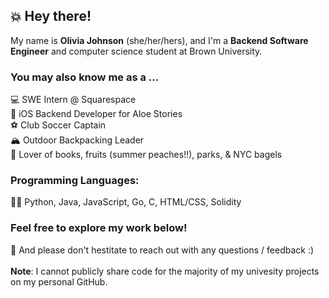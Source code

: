 ## 💥 Hey there!

My name is **Olivia Johnson** (she/her/hers), and I'm a **Backend Software Engineer** and computer science student at Brown University.

### You may also know me as a ...
💻 SWE Intern @ Squarespace <br/>
📲 iOS Backend Developer for Aloe Stories <br/>
⚽ Club Soccer Captain <br/>
🏔 Outdoor Backpacking Leader <br/>
🥰 Lover of books, fruits (summer peaches!!), parks, & NYC bagels <br/>

### Programming Languages:
👩‍💻 Python, Java, JavaScript, Go, C, HTML/CSS, Solidity

### Feel free to explore my work below!
🔭 And please don't hestitate to reach out with any questions / feedback :) <br/><br/>
**Note**: I cannot publicly share code for the majority of my univesity projects on my personal GitHub. 

<!--
**ojohnso3/ojohnso3** is a ✨ _special_ ✨ repository because its `README.md` (this file) appears on your GitHub profile.

Here are some ideas to get you started:

- 🔭 I’m currently working on ...
- 🌱 I’m currently learning ...
- 👯 I’m looking to collaborate on ...
- 🤔 I’m looking for help with ...
- 💬 Ask me about ...
- 📫 How to reach me: ...
- 😄 Pronouns: ...
- ⚡ Fun fact: ...

-->
